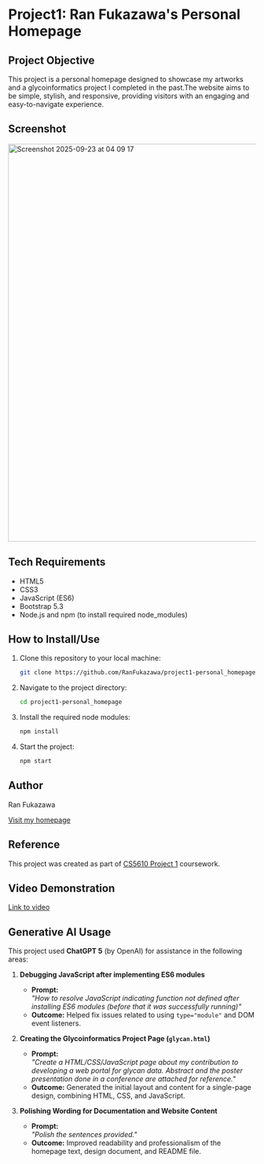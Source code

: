 # Project1: Ran Fukazawa's Personal Homepage

## Project Objective
This project is a personal homepage designed to showcase my artworks and a glycoinformatics project I completed in the past.The website aims to be simple, stylish, and responsive, providing visitors with an engaging and easy-to-navigate experience.

## Screenshot
<img width="1463" height="808" alt="Screenshot 2025-09-23 at 04 09 17" src="https://github.com/user-attachments/assets/3c823932-7126-4118-ad0f-559eeeab7b88" />


## Tech Requirements
- HTML5
- CSS3
- JavaScript (ES6)
- Bootstrap 5.3
- Node.js and npm (to install required node_modules)

## How to Install/Use
1. Clone this repository to your local machine:
   ```bash
   git clone https://github.com/RanFukazawa/project1-personal_homepage.git
2. Navigate to the project directory:
   ```bash
   cd project1-personal_homepage
3. Install the required node modules:
   ```bash
   npm install
4. Start the project:
   ```bash
   npm start

## Author
Ran Fukazawa

[Visit my homepage](https://ranfukazawa.github.io/project1-personal_homepage/)

## Reference
This project was created as part of [CS5610 Project 1](https://northeastern.instructure.com/courses/225993/assignments/2901100) coursework.

## Video Demonstration
[Link to video](https://youtu.be/UBK8wDO2AjA)

## Generative AI Usage
This project used **ChatGPT 5** (by OpenAI) for assistance in the following areas:  

1. **Debugging JavaScript after implementing ES6 modules**  
   - **Prompt:**  
     *"How to resolve JavaScript indicating function not defined after installing ES6 modules (before that it was successfully running)"*  
   - **Outcome:** Helped fix issues related to using `type="module"` and DOM event listeners.  

2. **Creating the Glycoinformatics Project Page (`glycan.html`)**  
   - **Prompt:**  
     *"Create a HTML/CSS/JavaScript page about my contribution to developing a web portal for glycan data. Abstract and the poster presentation done in a conference are attached for reference."*  
   - **Outcome:** Generated the initial layout and content for a single-page design, combining HTML, CSS, and JavaScript.  

3. **Polishing Wording for Documentation and Website Content**  
   - **Prompt:**  
     *"Polish the sentences provided."*  
   - **Outcome:** Improved readability and professionalism of the homepage text, design document, and README file.  
